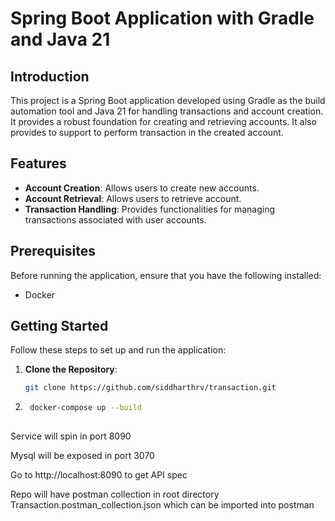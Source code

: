 # Spring Boot Application with Gradle and Java 21

## Introduction

This project is a Spring Boot application developed using Gradle as the build automation tool and Java 21 for handling transactions and account creation. It provides a robust foundation for creating and retrieving accounts. It also provides to support to perform transaction in the created account.

## Features

- **Account Creation**: Allows users to create new accounts.
- **Account Retrieval**: Allows users to retrieve account.
- **Transaction Handling**: Provides functionalities for managing transactions associated with user accounts.

## Prerequisites

Before running the application, ensure that you have the following installed:

- Docker

## Getting Started

Follow these steps to set up and run the application:

1. **Clone the Repository**:

   ```bash
   git clone https://github.com/siddharthrv/transaction.git

2. ```bash
    docker-compose up --build
    
Service will spin in port 8090

Mysql will be exposed in port 3070

Go to http://localhost:8090 to get API spec

Repo will have postman collection in root directory Transaction.postman_collection.json which can be imported into postman